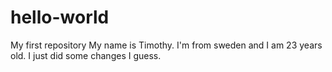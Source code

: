 # hello-world
My first repository
My name is Timothy. I'm from sweden and I am 23 years old.
I just did some changes I guess. 
